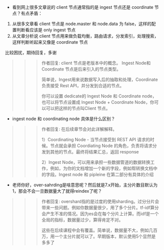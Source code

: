 * 看到网上很多文章说的 client 节点通常指的是 ingest 节点还是 coordinate 节点？有点矛盾：

1. 从很多文章看 client 节点是 node.master 和 node.data 为 false，这样的配置判断看应该是 only ingest 节点
2. 从文章分析说 client 节点用来做负载均衡，路由请求，分发索引，处理搜索，这样判断听起来又像是 coordinate 节点

比较困扰，期待回复，多谢

>>> 作者回复: client 节点是老版本中的概念。 Ingest Node和Coordinate 节点是后来引入的节点类型。
>>> 
>>> 简单说，Ingest用来说数据写入后的抽取和处理，Coordinate负责接受 Rest API，并分发到合适的节点。
>>> 
>>> 你可以设置 dedicate的 Ingest Node 和 Coordinate node，也可以将节点设置成 Ingest Node + Coordinate Node，你可以可以把这样的节点叫Client 节点。

* ingest node 和 coordinating node 具体是什么区别？

>>> 作者回复: 在后续章节会对此详解解释。
>>>
>>> 1）Coordinating Node - 当节点接受到 REST API 请求的时候。节点就会承担 Coordiating Node 的角色，负责将请求分发到其他的节点。最终将结果汇总，返回 response
>>>
>>> 2）Ingest Node，可以用来承担一些数据管道的数据转换工作，例如，为你的文档增加一个新的字段，例如帮转换文档中的字段。Ingest node 和 pipleine 在第二部分有具体的介绍

* 老师你好，over-sahrding是啥意思呢？然后就是7.x开始，主分片数目默认为1，那会不会一旦数据量大了就得reindex了呢？
  
>>> 作者回复: overshard指的是过度的使用sharding。过分分片会带来一些问题。例如你数据量很少，用了多个分片。tf-idf算分会产生不准的情况。因为es会在每个分片上计算。而idf是一个全局的指标，数据量过少，算得肯定不对。
>>>
>>>这些在后续课程中会有覆盖。简单说，数据量不大，例如几百万，用一个主分片就可以了。早期版本，默认使用5个显然是多多了